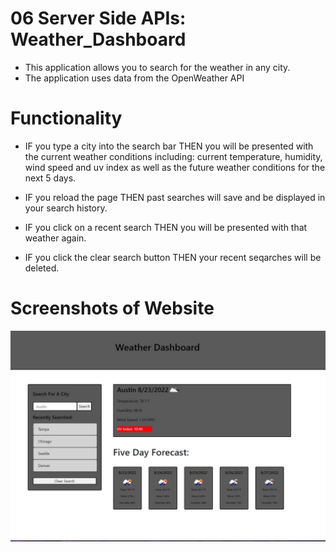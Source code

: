# 06 Server Side APIs:  Weather_Dashboard

* This application allows you to search for the weather in any city.
* The application uses data from the OpenWeather API 


# Functionality 

* IF you type a city into the search bar
    THEN you will be presented with the current weather conditions including:
    current temperature, humidity, wind speed and uv index as well as the future weather conditions for the next 5 days.

* IF you reload the page
    THEN past searches will save and be displayed in your search history.

* IF you click on a recent search
    THEN you will be presented with that weather again.

* IF you click the clear search button
  THEN your recent seqarches will be deleted.

# Screenshots of Website

![main-screen](assets/images/main-screen.jpg "Screenshot of functioning weather app.")